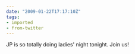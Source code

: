 ```yaml
---
date: "2009-01-22T17:17:10Z"
tags:
- imported
- from-twitter
---
```

JP is so totally doing ladies' night tonight. Join us\!
